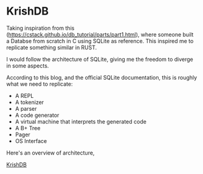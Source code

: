 # KrishDB

Taking inspiration from this (https://cstack.github.io/db_tutorial/parts/part1.html), where someone built a Databse from scratch in C using SQLite as reference. This inspired me to replicate something similar in RUST.

I would follow the architecture of SQLite, giving me the freedom to diverge in some aspects.

According to this blog, and the official SQLite documentation, this is roughly what we need to replicate:

* A REPL
* A tokenizer
* A parser
* A code generator
* A virtual machine that interprets the generated code
* A B+ Tree
* Pager
* OS Interface

Here's an overview of architecture,

[KrishDB](/images/KrishDB.png)